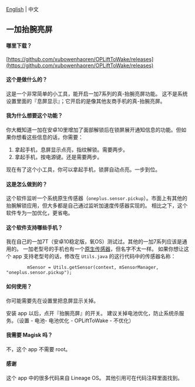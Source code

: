 [English](https://github.com/xubowenhaoren/OPLiftToWake/blob/master/README.md) | 中文

## 一加抬腕亮屏

#### 哪里下载？

[https://github.com/xubowenhaoren/OPLiftToWake/releases](https://github.com/xubowenhaoren/OPLiftToWake/releases)

#### 这个是做什么的？

这是一个非常简单的小工具，能开启一加7系列的真-抬腕亮屏功能。
这不是系统设置里面的『息屏显示』；它开启的是像其他友商手机的真-抬腕亮屏。

#### 我为什么想要这个功能？

你大概知道一加在安卓10里增加了面部解锁后在锁屏展开通知信息的功能。但如果你想看这些信息的话，你需要：

1. 拿起手机，息屏显示点亮，指纹解锁。需要两步。
2. 拿起手机，按电源键。还是需要两步。

现在有了这个小工具，你可以拿起手机，锁屏自动点亮。一步到位。

#### 这是怎么做到的？

这个软件监听一个系统原生传感器（`oneplus.sensor.pickup`）。市面上有其他的抬腕解锁应用，但大多都是自己通过监听加速度传感器实现的。
相比之下，这个软件专为一加优化，更省电。

#### 这个软件支持哪些手机？

我在自己的一加7T（安卓10稳定版，氧OS）测试过。其他的一加7系列应该是通用的。
一加老型号的手机也有一个[原生传感器](http://stools.gleamolabs.com/sensors/devices/227)，但名字不太一样。
如果你想让这个 app 支持老型号的话，修改在 `Utils.java` 的这行代码中的传感器名称：

```
        mSensor = Utils.getSensor(context, mSensorManager, "oneplus.sensor.pickup");
```

#### 如何使用？

你可能需要先在设置里把息屏显示关掉。

安装 app 以后，点开『抬腕亮屏』的开关。
建议关掉电池优化，防止系统杀服务。（设置 - 电池- 电池优化 - OPLiftToWake - 不优化）

#### 我需要 Magisk 吗？

不，这个 app 不需要 root。

#### 感谢

这个 app 中的很多代码来自 Lineage OS。
其他引用可在代码注释里面找到。


